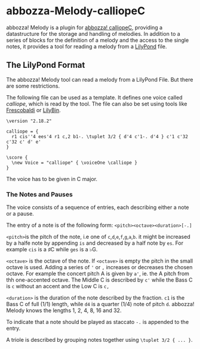 # abbozza-Melody-calliopeC

abbozza! Melody is a plugin for [abbozza! calliopeC](abbozza-calliope), providing a datastructure for the storage
and handling of melodies. In addition to a series of blocks for the definition of a melody and
the access to the single notes, it provides a tool for reading a melody from a
[LilyPond](http://lilypond.org) file.

## The LilyPond Format

The abbozza! Melody tool can read a melody from a LilyPond File. But there are some restrictions.

The following file can be used as a template. It defines one voice called *calliope*, which is read by the
tool. The file can also be set using tools like [Frescobaldi](http://http://frescobaldi.org/) or 
[LilyBin](http://lilybin.com).

```
\version "2.18.2"

calliope = {
  r1 cis''4 ees'4 r1 c,2 b1-. \tuplet 3/2 { d'4 c'1-. d'4 } c'1 c'32 c'32 c' d' e'
}

\score {
  \new Voice = "calliope" { \voiceOne \calliope }
}
```
The voice has to be given in C major.

### The Notes and Pauses

The voice consists of a sequence of entries, each describing either a note or a pause.

The entry of a note is of the following form: `<pitch><octave><duration>[-.]`

`<pitch>`is the pitch of the note, i.e one of `c`,`d`,`e`,`f`,`g`,`a`,`b`. it might be increased by
a halfe note by appending `is` and decreased by a half note by `es`. For example `cis` is a ♯C while `ges`
is a ♭G.

`<octave>` is the octave of the note. If `<octave>` is empty the pitch in the small octave is used.
Adding a series of `'` or `,` increases or decreases the chosen octave. For example the concert pitch A
is given by `a'`, ie. the A pitch from thh one-accented octave. The Middle C is described by `c'` while
the Bass C is `c` without an accent and the Low C is `c,`

`<duration>` is the duration of the note described by the fraction. `c1` is the Bass C of full (1/1) length,
while `d4` is a quarter (1/4) note of pitch `d`. abbozza! Melody knows the lengths 1, 2, 4, 8, 16 and 32.

To indicate that a note should be played as staccato `-.` is appended to the entry.

A triole is described by grouping notes together using `\tuplet 3/2 { ... }`.
